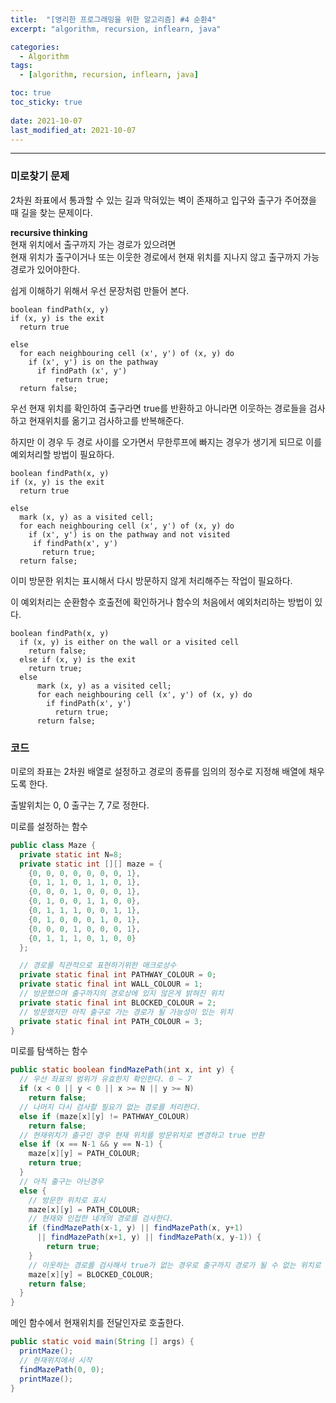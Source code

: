 ```yaml
---
title:  "[영리한 프로그래밍을 위한 알고리즘] #4 순환4"
excerpt: "algorithm, recursion, inflearn, java"

categories:
  - Algorithm
tags:
  - [algorithm, recursion, inflearn, java]

toc: true
toc_sticky: true
 
date: 2021-10-07 
last_modified_at: 2021-10-07
---  
```


***

### 미로찾기 문제  
2차원 좌표에서 통과할 수 있는 길과 막혀있는 벽이 존재하고 입구와 출구가 주어졌을 때 길을 찾는 문제이다.  

**recursive thinking**  
현재 위치에서 출구까지 가는 경로가 있으려면  
현재 위치가 출구이거나 또는 이웃한 경로에서 현재 위치를 지나지 않고 출구까지 가능 경로가 있어야한다.  

쉽게 이해하기 위해서 우선 문장처럼 만들어 본다.  

```
boolean findPath(x, y)
if (x, y) is the exit
  return true

else 
  for each neighbouring cell (x', y') of (x, y) do
    if (x', y') is on the pathway 
      if findPath (x', y')
          return true;
  return false;
```

우선 현재 위치를 확인하여 출구라면 true를 반환하고 아니라면 이웃하는 경로들을 검사하고 현재위치를 옮기고 검사하고를 반복해준다.  

하지만 이 경우 두 경로 사이를 오가면서 무한루프에 빠지는 경우가 생기게 되므로 이를 예외처리할 방법이 필요하다.  

```
boolean findPath(x, y)
if (x, y) is the exit
  return true

else 
  mark (x, y) as a visited cell;
  for each neighbouring cell (x', y') of (x, y) do
    if (x', y') is on the pathway and not visited
     if findPath(x', y')
       return true;
  return false;
```

이미 방문한 위치는 표시해서 다시 방문하지 않게 처리해주는 작업이 필요하다.  

이 예외처리는 순환함수 호출전에 확인하거나 함수의 처음에서 예외처리하는 방법이 있다.  

```
boolean findPath(x, y)
  if (x, y) is either on the wall or a visited cell
    return false;
  else if (x, y) is the exit
    return true;
  else
      mark (x, y) as a visited cell;
      for each neighbouring cell (x', y') of (x, y) do
        if findPath(x', y')
          return true;
      return false;
```


### 코드  
미로의 좌표는 2차원 배열로 설정하고 경로의 종류를 임의의 정수로 지정해 배열에 채우도록 한다.  

출발위치는 0, 0 출구는 7, 7로 정한다.  

미로를 설정하는 함수

```java
public class Maze {
  private static int N=8;
  private static int [][] maze = {
    {0, 0, 0, 0, 0, 0, 0, 1},
    {0, 1, 1, 0, 1, 1, 0, 1},
    {0, 0, 0, 1, 0, 0, 0, 1},
    {0, 1, 0, 0, 1, 1, 0, 0},
    {0, 1, 1, 1, 0, 0, 1, 1},
    {0, 1, 0, 0, 0, 1, 0, 1},
    {0, 0, 0, 1, 0, 0, 0, 1},
    {0, 1, 1, 1, 0, 1, 0, 0}
  };

  // 경로를 직관적으로 표현하기위한 매크로상수
  private static final int PATHWAY_COLOUR = 0;
  private static final int WALL_COLOUR = 1;
  // 방문했으며 출구까지의 경로상에 있지 않은게 밝혀진 위치
  private static final int BLOCKED_COLOUR = 2;  
  // 방문했지만 아직 출구로 가는 경로가 될 가능성이 있는 위치
  private static final int PATH_COLOUR = 3; 
}
```

미로를 탐색하는 함수

```java
public static boolean findMazePath(int x, int y) {
  // 우선 좌표의 범위가 유효한지 확인한다. 0 ~ 7
  if (x < 0 || y < 0 || x >= N || y >= N)
    return false;
  // 나머지 다시 검사할 필요가 없는 경로를 처리한다.  
  else if (maze[x][y] != PATHWAY_COLOUR)
    return false;
  // 현재위치가 출구인 경우 현재 위치를 방문위치로 변경하고 true 반환
  else if (x == N-1 && y == N-1) {
    maze[x][y] = PATH_COLOUR;
    return true;
  }
  // 아직 출구는 아닌경우
  else {
    // 방문한 위치로 표시
    maze[x][y] = PATH_COLOUR;
    // 현재와 인접한 네개의 경로를 검사한다.   
    if (findMazePath(x-1, y) || findMazePath(x, y+1)
      || findMazePath(x+1, y) || findMazePath(x, y-1)) {
        return true;
    }
    // 이웃하는 경로를 검사해서 true가 없는 경우로 출구까지 경로가 될 수 없는 위치로 표시해준다음 false반환 
    maze[x][y] = BLOCKED_COLOUR;
    return false;
  }
}
```

메인 함수에서 현재위치를 전달인자로 호출한다.

```java
public static void main(String [] args) {
  printMaze();
  // 현재위치에서 시작
  findMazePath(0, 0);
  printMaze();
}
```

